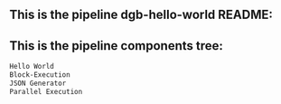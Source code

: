 ## This is the pipeline dgb-hello-world README:
## This is the pipeline components tree:
```bash
Hello World
Block-Execution
JSON Generator
Parallel Execution
```
